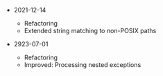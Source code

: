 * 2021-12-14
	* Refactoring
	* Extended string matching to non-POSIX paths

* 2923-07-01
	* Refactoring
	* Improved: Processing nested exceptions

